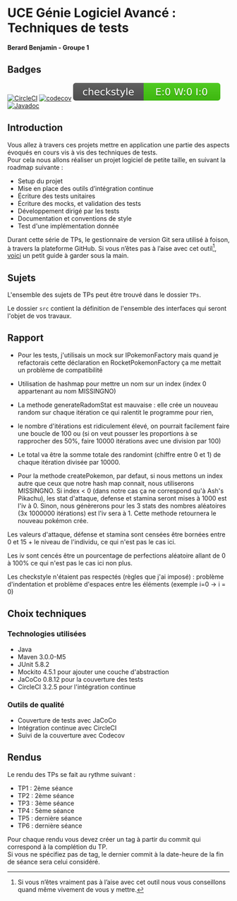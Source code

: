 # UCE Génie Logiciel Avancé : Techniques de tests

**Berard Benjamin - Groupe 1**

## Badges

[![CircleCI](https://dl.circleci.com/status-badge/img/circleci/Q2JoH7tbPcB6HPzmCXXcH4/7hptH5Rhz3q7NUVoB6yYSH/tree/master.svg?style=svg)](https://dl.circleci.com/status-badge/redirect/circleci/Q2JoH7tbPcB6HPzmCXXcH4/7hptH5Rhz3q7NUVoB6yYSH/tree/master)
[![codecov](https://codecov.io/gh/Benjamin-Berard/ceri-m1-techniques-de-test/graph/badge.svg?token=BJRUHKY4FO)](https://codecov.io/gh/Benjamin-Berard/ceri-m1-techniques-de-test)
![Checkstyle](target/site/badges/checkstyle-result.svg)
[![Javadoc](https://img.shields.io/badge/Javadoc-Online-blue)](https://benjamin-berard.github.io/ceri-m1-techniques-de-test/apidocs/)


## Introduction

Vous allez à travers ces projets mettre en application une partie des aspects évoqués en cours vis à vis des techniques de tests.  
Pour cela nous allons réaliser un projet logiciel de petite taille, en suivant la roadmap suivante : 
- Setup du projet
- Mise en place des outils d’intégration continue
- Écriture des tests unitaires
- Écriture des mocks, et validation des tests
- Développement dirigé par les tests
- Documentation et conventions de style
- Test d'une implémentation donnée

Durant cette série de TPs, le gestionnaire de version Git sera utilisé à foison, à travers la plateforme GitHub. Si vous n’êtes pas à l’aise avec cet outil[^1], [voici](http://rogerdudler.github.io/git-guide/) un petit guide à garder sous la main.

## Sujets

L'ensemble des sujets de TPs peut être trouvé dans le dossier `TPs`.

Le dossier `src` contient la définition de l'ensemble des interfaces qui seront l'objet de vos travaux.

## Rapport

- Pour les tests, j'utilisais un mock sur IPokemonFactory mais quand je refactorais cette déclaration en RocketPokemonFactory ça me mettait un problème de compatibilité

- Utilisation de hashmap pour mettre un nom sur un index (index 0 appartenant au nom MISSINGNO)

- La methode generateRadomStat est mauvaise : elle crée un nouveau random sur chaque itération ce qui ralentit le programme pour rien,
- le nombre d'itérations est ridiculement élevé, on pourrait facilement faire une boucle de 100 ou
(si on veut pousser les proportions à se rapprocher des 50%, faire 10000 itérations avec une division par 100)

- Le total va être la somme totale des randomint (chiffre entre 0 et 1) de chaque itération divisée par 10000.


- Pour la methode createPokemon, par defaut, si nous mettons un index autre que ceux que notre hash map connait, nous utiliserons MISSINGNO.
  Si index < 0 (dans notre cas ça ne correspond qu'à Ash's Pikachu), les stat d'attaque, defense et stamina seront mises à 1000 est l'iv à 0.
  Sinon, nous génèrerons pour les 3 stats des nombres aléatoires (3x 1000000 itérations) est l'iv sera à 1.
  Cette methode retournera le nouveau pokémon crée.



Les valeurs d'attaque, défense et stamina sont censées être bornées entre 0 et 15 + le niveau de l'individu, ce qui n'est pas le cas ici.

Les iv sont cencés être un pourcentage de perfections aléatoire allant de 0 à 100% ce qui n'est pas le cas ici non plus.

Les checkstyle n'étaient pas respectés (règles que j'ai imposé) : problème d'indentation et problème d'espaces entre les éléments (exemple i=0 -> i = 0)

## Choix techniques

### Technologies utilisées
- Java 
- Maven 3.0.0-M5
- JUnit 5.8.2
- Mockito 4.5.1 pour ajouter une couche d'abstraction
- JaCoCo 0.8.12 pour la couverture des tests
- CircleCI 3.2.5 pour l'intégration continue

### Outils de qualité
- Couverture de tests avec JaCoCo
- Intégration continue avec CircleCI
- Suivi de la couverture avec Codecov

## Rendus

Le rendu des TPs se fait au rythme suivant :

- TP1 : 2ème séance
- TP2 : 2ème séance
- TP3 : 3ème séance
- TP4 : 5ème séance
- TP5 : dernière séance
- TP6 : dernière séance

Pour chaque rendu vous devez créer un tag à partir du commit qui correspond à la complétion du TP.  
Si vous ne spécifiez pas de tag, le dernier commit à la date-heure de la fin de séance sera celui considéré.

[^1]: Si vous n’êtes vraiment pas à l’aise avec cet outil nous vous conseillons quand même vivement de vous y mettre.
